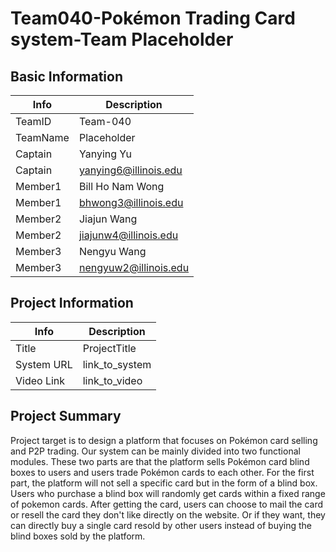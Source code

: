 # Team040-Pokémon Trading Card system-Team Placeholder

## Basic Information

|   Info      |        Description     |
| ----------- | ---------------------- |
| TeamID      |         Team-040       |
| TeamName    |        Placeholder     |
| Captain     |       Yanying Yu       |
| Captain     | yanying6@illinois.edu  |
| Member1     |   Bill Ho Nam Wong     |
| Member1     | bhwong3@illinois.edu   |
| Member2     |   Jiajun Wang          |
| Member2     |  jiajunw4@illinois.edu |
| Member3     |      Nengyu Wang       |
| Member3     | nengyuw2@illinois.edu  |

## Project Information

|   Info      |        Description     |
| ----------- | ---------------------- |
|  Title      |       ProjectTitle     |
| System URL  |      link_to_system    |
| Video Link  |      link_to_video     |

## Project Summary
Project target is to design a platform that focuses on Pokémon card selling and P2P trading. Our system can be mainly divided into two functional modules. These two parts are that the platform sells Pokémon card blind boxes to users and users trade Pokémon cards to each other. For the first part, the platform will not sell a specific card but in the form of a blind box. Users who purchase a blind box will randomly get cards within a fixed range of pokemon cards. After getting the card, users can choose to mail the card or resell the card they don't like directly on the website. Or if they want, they can directly buy a single card resold by other users instead of buying the blind boxes sold by the platform.

